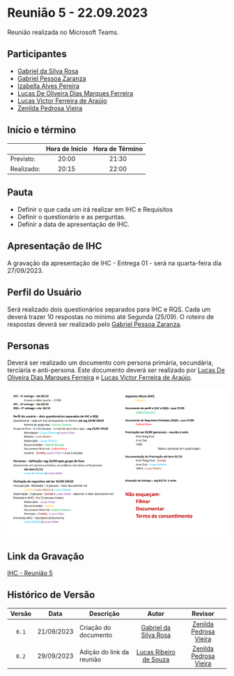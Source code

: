 # Reunião 5 - 22.09.2023

Reunião realizada no Microsoft Teams.

## Participantes

* [Gabriel da Silva Rosa](https://github.com/gabrielrosa09)   
* [Gabriel Pessoa Zaranza](https://github.com/GZaranza)         
* [Izabella Alves Pereira](https://github.com/izabellaalves)
* [Lucas De Oliveira Dias Marques Ferreira](https://github.com/LucasOliveiraDiasMarquesFerreira)     
* [Lucas Victor Ferreira de Araújo](https://github.com/Lucas13032003)
* [Zenilda Pedrosa Vieira](https://github.com/zenildavieira)       
  
## Início e término

|	           | Hora de Início | Hora de Término |
|--------------|:--------------:|:---------------:|
|Previsto:     |    20:00       |      21:30      |
|Realizado:    |     20:15      |        22:00     |

## Pauta

* Definir o que cada um irá realizar em IHC e Requisitos
* Definir o questionário e as perguntas.
* Definir a data de apresentação de IHC.

## Apresentação de IHC
A gravação da apresentação de IHC - Entrega 01 - será na quarta-feira dia 27/09/2023.

## Perfil do Usuário
Será realizado dois questionários separados para IHC e RQS. Cada um deverá trazer 10 respostas no mínimo até Segunda (25/09). O roteiro de respostas deverá ser realizado pelo [Gabriel Pessoa Zaranza](https://github.com/GZaranza).

## Personas
Deverá ser realizado um documento com persona primária, secundária, terciária e anti-persona. Este documento deverá ser realizado por [Lucas De Oliveira Dias Marques Ferreira](https://github.com/LucasOliveiraDiasMarquesFerreira) e [Lucas Victor Ferreira de Araújo](https://github.com/Lucas13032003).

![Atribuições de IHC e Requisitos](/docs/imagens/atas/atribuicoes_ihc_req.png)

## Link da Gravação

[IHC - Reunião 5](https://youtu.be/4LBz7hHEZL8)

## Histórico de Versão

|Versão|Data|Descrição|Autor|Revisor|
|:----:|----|---------|:-----:|:-------:|
|`0.1`|21/09/2023|Criação do documento|[Gabriel da Silva Rosa](https://github.com/gabrielrosa09)|[Zenilda Pedrosa Vieira](https://github.com/zenildavieira)|
|`0.2`|29/09/2023|Adição do link da reunião|[Lucas Ribeiro de Souza](https://github.com/lucassouzs)|[Zenilda Pedrosa Vieira](https://github.com/zenildavieira)|
